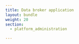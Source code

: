```yaml
---
title: Data broker application
layout: bundle
weight: 20
section:
  - platform_administration

---
```

